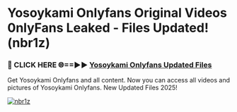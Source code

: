 # Yosoykami Onlyfans Original Videos 0nlyFans Leaked - Files Updated! (nbr1z)

<h3>🔴 CLICK HERE 🌐==►► <a href="https://tinyurl.com/ehrbuxhb" rel="nofollow">Yosoykami Onlyfans Updated Files</a></h3>

Get Yosoykami Onlyfans and all content. Now you can access all videos and pictures of Yosoykami Onlyfans. New Updated Files 2025!

[![nbr1z](https://i.imgur.com/lVYEuWS.gif)](https://tinyurl.com/ehrbuxhb)
